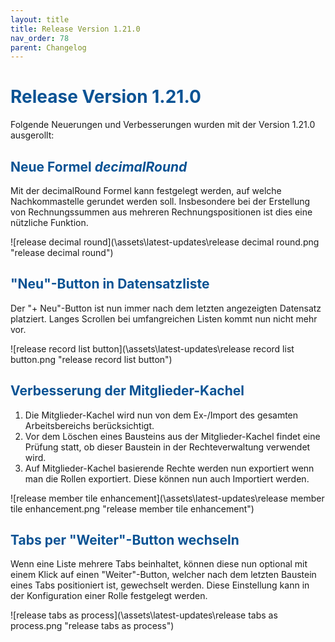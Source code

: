 ```yaml
---
layout: title
title: Release Version 1.21.0
nav_order: 78
parent: Changelog
---
```


# <span style="color:#0b5394">**Release Version 1.21.0**</span>

Folgende Neuerungen und Verbesserungen wurden mit der Version 1.21.0 ausgerollt:

## <span style="color:#0b5394">**Neue Formel _decimalRound_**</span>

Mit der decimalRound Formel kann festgelegt werden, auf welche Nachkommastelle gerundet werden soll. Insbesondere bei der Erstellung von Rechnungssummen aus mehreren Rechnungspositionen ist dies eine nützliche Funktion.

![release decimal round](\assets\latest-updates\release decimal round.png "release decimal round")

## <span style="color:#0b5394">**"Neu"-Button in Datensatzliste**</span>

Der "+ Neu"-Button ist nun immer nach dem letzten angezeigten Datensatz platziert. Langes Scrollen bei umfangreichen Listen kommt nun nicht mehr vor.

![release record list button](\assets\latest-updates\release record list button.png "release record list button")

## <span style="color:#0b5394">**Verbesserung der Mitglieder-Kachel**</span>

1. Die Mitglieder-Kachel wird nun von dem Ex-/Import des gesamten Arbeitsbereichs berücksichtigt.
2. Vor dem Löschen eines Bausteins aus der Mitglieder-Kachel findet eine Prüfung statt, ob dieser Baustein in der Rechteverwaltung verwendet wird.
3. Auf Mitglieder-Kachel basierende Rechte werden nun exportiert wenn man die Rollen exportiert. Diese können nun auch Importiert werden.

![release member tile enhancement](\assets\latest-updates\release member tile enhancement.png "release member tile enhancement")

## <span style="color:#0b5394">**Tabs per "Weiter"-Button wechseln**</span>

Wenn eine Liste mehrere Tabs beinhaltet, können diese nun optional mit einem Klick auf einen "Weiter"-Button, welcher nach dem letzten Baustein eines Tabs positioniert ist, gewechselt werden. Diese Einstellung kann in der Konfiguration einer Rolle festgelegt werden.

![release tabs as process](\assets\latest-updates\release tabs as process.png "release tabs as process")
